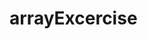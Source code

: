 # arrayExcercise
<!-- Excercise Instructions -->
<!-- Array exercise
===========
- Make a repository and send it link over Slack.
Please create an array called data with the following elements your firstName, 4, 6, 9, 11, and lastName
1. Add your age, it should be the last element with an array
2. display all the current elements
3. Create a variable that just holds the data array of type of numbers.
4. Use an array method to show a single value if it is found.
5. Show the value's index that was retrieved on question 4.
6. Show just the total of all the numbers from the data array.
7. Which two features enable you to merge arrays and generate a new array?
8. Retrieve only the elements from index 1 through 3 -->
